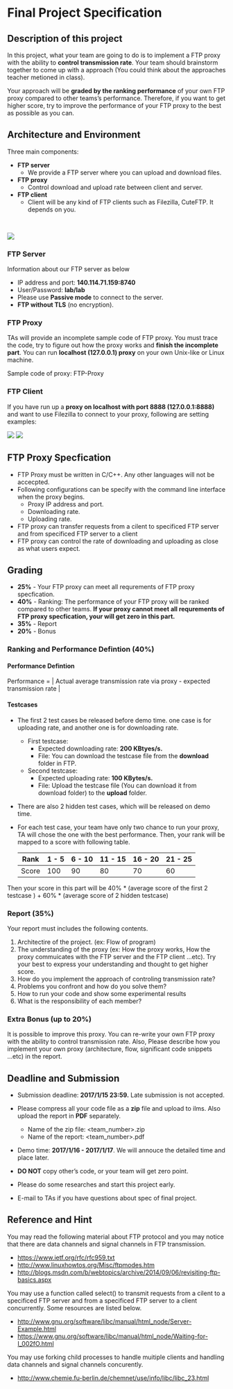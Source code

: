# Final Project Specification
## Description of this project

In this project, what your team are going to do is to implement a FTP proxy with the ability to **control transmission rate**. Your team should brainstorm together to come up with a approach (You could think about the approaches teacher metioned in class).

Your approach will be **graded by the ranking performance** of your own FTP proxy compared to other teams’s performance. Therefore, if you want to get higher score, try to improve the performance of your FTP proxy to the best as possible as you can.


## Architecture and Environment
Three main components:
- **FTP server**
  - We provide a FTP server where you can upload and download files.
- **FTP proxy**
  - Control download and upload rate between client and server.
- **FTP client**
  - Client will be any kind of FTP clients such as Filezilla, CuteFTP. It depends on you.

<br>

![](https://raw.githubusercontent.com/HSNL-TAs/2016-ITCN-Final-Spec/master/img/ftp_proxy_scenario.png)

### FTP Server
Information about our FTP server as below
- IP address and port: **140.114.71.159:8740**
- User/Password: **lab/lab**
- Please use **Passive mode** to connect to the server.
- **FTP without TLS** (no encryption).


### FTP Proxy
TAs will provide an incomplete sample code of FTP proxy. You must trace the code, try to figure out how the proxy works and **finish the incomplete part**. You can run **localhost (127.0.0.1) proxy** on your own Unix-like or Linux machine.

Sample code of proxy: FTP-Proxy

### FTP Client
If you have run up a **proxy on localhost with port 8888 (127.0.0.1:8888)** and want to use Filezilla to connect to your proxy, following are setting examples:

![](https://raw.githubusercontent.com/HSNL-TAs/2016-ITCN-Final-Spec/master/img/ftp_setting.png)
![](https://raw.githubusercontent.com/HSNL-TAs/2016-ITCN-Final-Spec/master/img/pasv_mode.png)

## FTP Proxy Specfication
- FTP Proxy must be written in C/C++. Any other languages will not be accecpted.
- Following configurations can be specify with the command line interface when the proxy begins.
  - Proxy IP address and port.
  - Downloading rate.
  - Uploading rate.
- FTP proxy can transfer requests from a cilent to specificed FTP server and from specificed FTP server to a client
- FTP proxy can control the rate of downloading and uploading as close as what users expect.

## Grading
- **25%** -  Your FTP proxy can meet all requrements of  FTP proxy specfication.
- **40%** - Ranking: The performance of your FTP proxy will be ranked compared to other teams. **If your proxy cannot meet all requrements of FTP proxy specfication, your will get zero in this part.**
- **35%** - Report
- **20%** - Bonus

### Ranking and Performance Defintion (40%)

#### Performance Defintion

Performance = | Actual average transmission rate via proxy - expected transmission rate |

#### Testcases

- The first 2 test cases be released before demo time. one case is for uploading rate, and another one is for downloading rate.
  - First testcase:
    - Expected downloading rate: **200 KBtyes/s.**
    - File: You can download the testcase file from the **download** folder in FTP.
  - Second testcase:
    - Expected uploading rate: **100 KBytes/s.**
    - File: Upload the testcase file (You can download it from download folder) to the **upload** folder.

- There are also 2 hidden test cases, which will be released on demo time.

- For each test case, your team have only two chance to run your proxy, TA will chose the one with the best performance. Then, your rank will be mapped to a score with following table.

  |  Rank | 1 - 5 | 6 - 10| 11 - 15 | 16 - 20 | 21 - 25 |
  | ----- | ----- | ----- | ------- | ------- | ------- |
  | Score |  100  |  90   |  80     |  70     |  60     |

Then your score in this part will be
40% * (average score of the first 2 testcase ) + 60% * (average score of 2 hidden testcase)

### Report (35%)
Your report must includes the following contents.

1. Architectire of the project. (ex: Flow of program)
1. The understanding of the proxy (ex: How the proxy works, How the proxy commuicates with the FTP server and the FTP client ...etc). Try your best to express your understanding and thought to get higher score.
1. How do you implement the approach of controling transmission rate?
1. Problems you confront and how do you solve them?
1. How to run your code and show some experimental results
1. What is the responsibility of each member?

### Extra Bonus (up to 20%)
It is possible to improve this proxy. You can re-write your own FTP proxy with the ability to control transmission rate. Also, Please describe how you implement your own proxy (architecture, flow, significant code snippets ...etc) in the report.

## Deadline and Submission
- Submission deadline: **2017/1/15 23:59.** Late submission is not accepted.

- Please compress all your code file as a **zip** file and upload to ilms. Also upload the report in **PDF** separately.
  - Name of the zip file: <team_number>.zip
  - Name of the report: <team_number>.pdf

- Demo time: **2017/1/16 - 2017/1/17**. We will annouce the detailed time and place later.

- **DO NOT** copy other’s code, or your team will get zero point.
- Please do some researches and start this project early.
- E-mail to TAs if you have questions about spec of final project.

## Reference and Hint
You may read the following material about FTP protocol and you may notice that there are data channels and signal channels in FTP transmission.
- https://www.ietf.org/rfc/rfc959.txt
- http://www.linuxhowtos.org/Misc/ftpmodes.htm
- http://blogs.msdn.com/b/webtopics/archive/2014/09/06/revisiting-ftp-basics.aspx


You may use a function called select() to transmit requests from a cilent to a specificed FTP server and from a specificed FTP server to a client concurrently. Some resources are listed below.
- http://www.gnu.org/software/libc/manual/html_node/Server-Example.html
- https://www.gnu.org/software/libc/manual/html_node/Waiting-for-I_002fO.html


You may use forking child processes to handle muitiple clients and handling data channels and signal channels concurently.
- http://www.chemie.fu-berlin.de/chemnet/use/info/libc/libc_23.html
